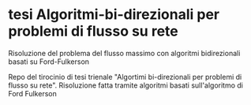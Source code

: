# tesi Algoritmi-bi-direzionali per problemi di flusso su rete
Risoluzione del problema del flusso massimo con algoritmi bidirezionali basati su Ford-Fulkerson

Repo del tirocinio di tesi trienale "Algortimi bi-direzionali per problemi di flusso su rete".
Risoluzione fatta tramite algoritmi basati sull'algoritmo di Ford Fulkerson
